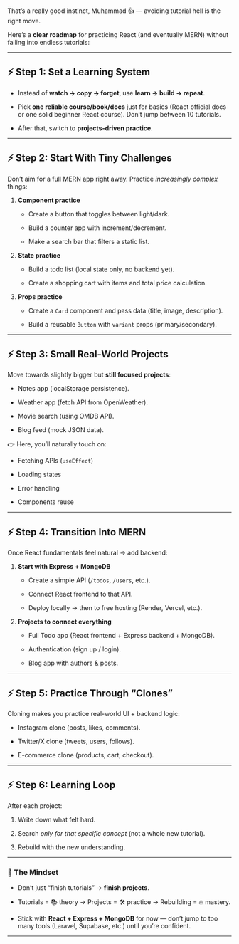That’s a really good instinct, Muhammad 👍 — avoiding tutorial hell is the right move.

Here’s a **clear roadmap** for practicing React (and eventually MERN) without falling into endless tutorials:

---

## ⚡ Step 1: Set a Learning System

- Instead of **watch → copy → forget**, use **learn → build → repeat**.
    
- Pick **one reliable course/book/docs** just for basics (React official docs or one solid beginner React course). Don’t jump between 10 tutorials.
    
- After that, switch to **projects-driven practice**.
    

---

## ⚡ Step 2: Start With Tiny Challenges

Don’t aim for a full MERN app right away. Practice _increasingly complex_ things:

1. **Component practice**
    
    - Create a button that toggles between light/dark.
        
    - Build a counter app with increment/decrement.
        
    - Make a search bar that filters a static list.
        
2. **State practice**
    
    - Build a todo list (local state only, no backend yet).
        
    - Create a shopping cart with items and total price calculation.
        
3. **Props practice**
    
    - Create a `Card` component and pass data (title, image, description).
        
    - Build a reusable `Button` with `variant` props (primary/secondary).
        

---

## ⚡ Step 3: Small Real-World Projects

Move towards slightly bigger but **still focused projects**:

- Notes app (localStorage persistence).
    
- Weather app (fetch API from OpenWeather).
    
- Movie search (using OMDB API).
    
- Blog feed (mock JSON data).
    

👉 Here, you’ll naturally touch on:

- Fetching APIs (`useEffect`)
    
- Loading states
    
- Error handling
    
- Components reuse
    

---

## ⚡ Step 4: Transition Into MERN

Once React fundamentals feel natural → add backend:

1. **Start with Express + MongoDB**
    
    - Create a simple API (`/todos`, `/users`, etc.).
        
    - Connect React frontend to that API.
        
    - Deploy locally → then to free hosting (Render, Vercel, etc.).
        
2. **Projects to connect everything**
    
    - Full Todo app (React frontend + Express backend + MongoDB).
        
    - Authentication (sign up / login).
        
    - Blog app with authors & posts.
        

---

## ⚡ Step 5: Practice Through “Clones”

Cloning makes you practice real-world UI + backend logic:

- Instagram clone (posts, likes, comments).
    
- Twitter/X clone (tweets, users, follows).
    
- E-commerce clone (products, cart, checkout).
    

---

## ⚡ Step 6: Learning Loop

After each project:

1. Write down what felt hard.
    
2. Search _only for that specific concept_ (not a whole new tutorial).
    
3. Rebuild with the new understanding.
    

---

### 🔑 The Mindset

- Don’t just “finish tutorials” → **finish projects**.
    
- Tutorials = 📚 theory → Projects = 🛠️ practice → Rebuilding = 🔥 mastery.
    
- Stick with **React + Express + MongoDB** for now — don’t jump to too many tools (Laravel, Supabase, etc.) until you’re confident.
    

---

